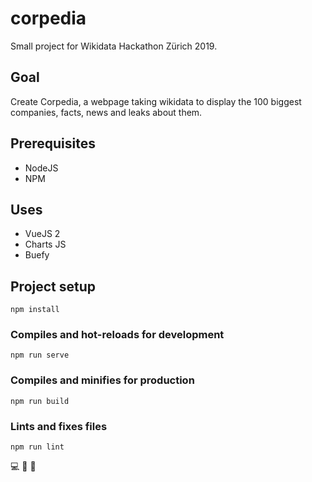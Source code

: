# corpedia
Small project for Wikidata Hackathon Zürich 2019.
## Goal
Create Corpedia, a webpage taking wikidata to display the 100 biggest companies, facts, news and leaks about them.

## Prerequisites
- NodeJS
- NPM

## Uses
- VueJS 2
- Charts JS
- Buefy

## Project setup
```
npm install
```

### Compiles and hot-reloads for development
```
npm run serve
```

### Compiles and minifies for production
```
npm run build
```

### Lints and fixes files
```
npm run lint
```

:computer: :green_heart: :pill:
